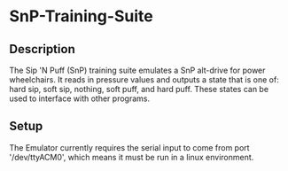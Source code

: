 # SnP-Training-Suite
## Description
The Sip 'N Puff (SnP) training suite emulates a SnP alt-drive for power wheelchairs. It reads in pressure values and outputs a state that is one of: hard sip, soft sip, nothing, soft puff, and hard puff. These states can be used to interface with other programs. 
## Setup
The Emulator currently requires the serial input to come from port '/dev/ttyACM0', which means it must be run in a linux environment. 

